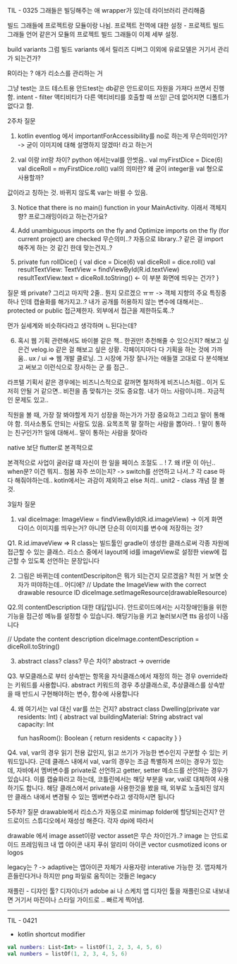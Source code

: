 TIL - 0325
그래들은 빌딩해주는 애
wrapper가 있는데 라이브러리 관리해줌

빌드 그래들에 프로젝트랑 모듈이랑 나뉨.
프로젝트 전역에 대한 설정 - 프로젝트 빌드 그래들 언어 같은거
모듈의 프로젝트 빌드 그래들이 이제 세부 설정. 

build variants
그럼 빌드 variants 에서 릴리즈 디버그 이외에 유료모델은 거기서 관리가 되는건가?

R이라는 ? 애가 리소스를 관리하는 거

그냥 test는 코드 테스트용
안드test는 db같은 안드로이드 자원을 가져다 쓰면서 진행함.
intent - filter 액티비티가 다른 액티비티를 호출할 때 쓰임! 근데 없어지면 디폴트가 없다고 함.

2주차 질문
1. kotlin eventlog 에서 importantForAccessibility를 no로 하는게 무슨의미인가?
-> 굳이 이미지에 대해 설명하지 않겠따! 라고 하는거

2. val 이랑 int랑 차이? python 에서는val를 안썻음..
    val myFirstDice = Dice(6)
    val diceRoll = myFirstDice.roll()
    val의 의미란? 왜 굳이 integer을 val 형으로 사용할까?

값이라고 칭하는 것. 바뀌지 않도록 var는 바뀔 수 있음.

3. Notice that there is no main() function in your MainActivity. 이래서 객체지향? 프로그래밍이라고 하는건가요?

4. Add unambiguous imports on the fly and Optimize imports on the fly (for current project) are checked 무슨의미..?
자동으로 library..? 같은 걸 import 해주게 하는 것 같긴 한데 맞는건지..?

5. private fun rollDice() {
    val dice = Dice(6)
    val diceRoll = dice.roll()
    val resultTextView: TextView = findViewById(R.id.textView)
    resultTextView.text = diceRoll.toString() <- 이 부분 화면에 띄우는 건가? }

질문 왜 private? 그리고 마지막 2줄.. 뭔지 모르겠으 ㅠㅠ
-> 객체 지향의 주요 특징중 하나 인데 캡슐화를 해가지고..? 내가 공개를 허용하지 않는 변수에 대해서는.. protected or public 접근제한자. 외부에서 접근을 제한하도록..?

먼가 실세계와 비슷하다라고 생각하며 ㄴ된다는데?

6. 혹시 웹 기획 관련해서도 바이블 같은 책.. 한권만! 추천해줄 수 있으신지?
해보고 싶은건 velog.io 같은 걸 해보고 싶은 상황.
각페이지마다 다 기획을 하는 것에 가까움.. 
ux / ui => 웹 개발 클로닝.
그 시장에 가장 잘나가는 애들껄 고대로 다 분석해보고 써보고 이런식으로 장사하는 군 를 접근.. 

라프텔 기획서 같은 경우에는 비즈니스적으로 갈꺼면 철저하게 비즈니스처럼.. 이거 도저히 안될 거 같으면.. 
비전을 좀 맞춰가는 것도 중요함. 내가 아느 사람이니까.. 자금적인 문제도 있고.. 

직원을 볼 때, 가장 잘 봐야할게 자기 성장을 하는가가 가장 중요하고 그리고 말이 통해야 함.
의사소통도 안되는 사람도 있음. 요목조목 말 잘하는 사람을 뽑아라.. !
말이 통하는 친구인가?! 일에 대해서.. 말이 통하는 사람을 찾아라

native 보단 flutter로 본격적으로 

본격적으로 사업이 굴러갈 떄 자신이 한 일을  페이스 조절도 .. ! 
7. 왜 if문 이 아닌.. when문? 이건 뭐지.. 첨봄 자주 쓰이는지?
-> switch를 선언하고 나서..? 각 case 마다 해줘야하는데.. 
kotln에서는 과감이 제외하고 else 처리.. 
unit2 - class 개념 잘 볼 것.

3일차 질문
1. val diceImage: ImageView = findViewById(R.id.imageView) -> 이게 화면 다이스 이미지를 띄우는거? 아니면 
단순히 이미지를 변수에 저장하는 것?

Q1. R.id.imaveView => R class는 빌드툴인 gradle이 생성한 클래스로써 각종 자원에 접근할 수 있는 클래스. 리소스 중에서 layout에 id를 imageView로 설정한 view에 접근할 수 있도록 선언하는 문장입니다

2. 그림은 바뀌는데 contentDescripiton은 뭐가 되는건지 모르겠음? 적힌 거 보면 숫자가 떠야하는데.. 어디에?
// Update the ImageView with the correct drawable resource ID
diceImage.setImageResource(drawableResource)

Q2.의 contentDescription 대한 대답입니다. 
안드로이드에서는 시각장애인들을 위한 기능을 접근성 메뉴를 설정할 수 있습니다. 해당기능을 키고 눌러보시면 tts 음성이 나옵니다

// Update the content description
diceImage.contentDescription = diceRoll.toString()

3. abstract class? class? 무슨 차이? abstract -> override

Q3. 부모클래스로 부터 상속받는 항목을 자식클래스에서 재정의 하는 경우 override라는 키워드를 사용합니다. 
abstract 키워드의 경우 추상클래스로, 추상클래스를 상속받을 때 반드시 구현해야하는 변수, 함수에 사용합니다

4. 왜 여기서는 val 대신 var를 쓰는 건지? 
abstract class Dwelling(private var residents: Int) {
    abstract val buildingMaterial: String
    abstract val capacity: Int
       
    fun hasRoom(): Boolean {
       return residents < capacity
   }
}

Q4. val, var의 경우 읽기 전용 값인지, 읽고 쓰기가 가능한 변수인지 구분할 수 있는 키워드입니다. 
근데 클래스 내에서 val, var의 경우는 조금 특별하게 쓰이는 경우가 있는데, 자바에서 멤버변수를 private로 선언하고 getter, setter 메소드를 선언하는 경우가 있습니다. 
이를 캡슐화라고 하는데, 코틀린에서는 해당 부분을 var, val로 대체하여 사용하기도 합니다. 
해당 클래스에서 private을 사용한것을 봤을 때, 외부로 노출되진 않지만 클래스 내에서 변경될 수 있는 멤버변수라고 생각하시면 됩니다

5주차? 질문
drawable에서
리소스가 자동으로 minimap folder에 할당되는건지?
안드로이드 스튜디오에서 재성성 해준다. 각자 dpi에 따라서

drawable 에서 image asset이랑 vector asset은 무슨 차이인가..?
image 는 안드로이드 프레임워크 내 앱 아이콘 내지 푸쉬 알리미 아이콘
vector cusmotized icons or logos

legacy는 ? -> adaptive는 앱아이콘 자체가 사용자랑 interative 가능한 것. 앱자체가 흔들린다거나 하지만 png 파일로 움직이는 것들은 legacy

재플린 - 디자인 툴? 디자이너가 adobe ai 나 스케치 앱 디자인 툴을 
재플린으로 내보내면 거기서 마진이나 스타일 가이드로 .. 빠르게 찍어냄.

___

TIL - 0421
* kotlin shortcut modifier

``` kotlin
val numbers: List<Int> = listOf(1, 2, 3, 4, 5, 6)
val numbers = listOf(1, 2, 3, 4, 5, 6)
```

